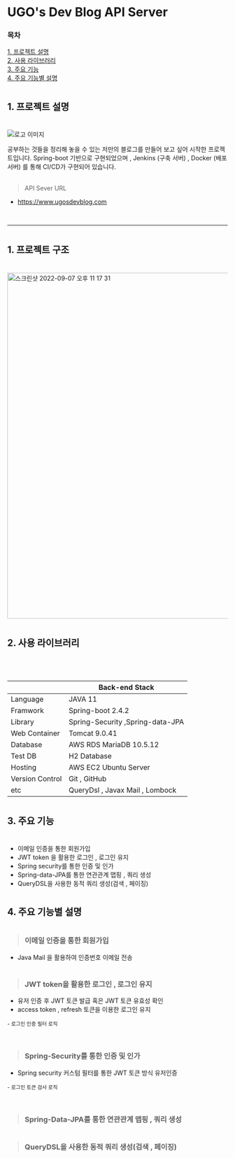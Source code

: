 #
# UGO's Dev Blog API Server

### 목차

[1. 프로젝트 설명](#1-프로젝트-설명 )
<br/>
[2. 사용 라이브러리](#2-사용-라이브러리)
<br/>
[3. 주요 기능](#3-주요-기능)
<br/>
[4. 주요 기능별 설명](#4-주요-기능별-설명)
<br/>

#
## 1. 프로젝트 설명
#
![로고 이미지](https://img1.daumcdn.net/thumb/R1280x0/?scode=mtistory2&fname=https%3A%2F%2Fblog.kakaocdn.net%2Fdn%2FEACL2%2FbtrnfBYVtgA%2FL4dVWu9Dv4RddOZrhwxBrK%2Fimg.png)


공부하는 것들을 정리해 놓을 수 있는 저만의 블로그를 만들어 보고 싶어 시작한 프로젝트입니다. Spring-boot 기반으로 구현되었으며 , 
Jenkins (구축 서버) , Docker (배포 서버) 를 통해 CI/CD가 구현되어 있습니다.        
<br/>

> API Sever URL

- https://www.ugosdevblog.com

<br/>

---

#
## 1. 프로젝트 구조
#


<img width="791" alt="스크린샷 2022-09-07 오후 11 17 31" src="https://user-images.githubusercontent.com/51349774/188903227-5014a683-320a-405c-a73f-ff51d5c7a12f.png">



#
## 2. 사용 라이브러리
#
<br/>

|                 |Back-end Stack|
|-----------------|--------|  
 Language        | JAVA 11
 Framwork        | Spring-boot 2.4.2
 Library         | Spring-Security ,Spring-data-JPA
 Web Container   | Tomcat 9.0.41
 Database        | AWS RDS MariaDB 10.5.12
 Test DB         | H2 Database
 Hosting         | AWS EC2 Ubuntu Server
 Version Control | Git , GitHub
 etc             | QueryDsl , Javax Mail , Lombock


#
## 3. 주요 기능
#

- 이메일 인증을 통한 회원가입
- JWT token 을 활용한 로그인 , 로그인 유지
- Spring security를 통한 인증 및 인가
- Spring-data-JPA를 통한 연관관계 맵핑 , 쿼리 생성
- QueryDSL을 사용한 동적 쿼리 생성(검색 , 페이징)

#
## 4. 주요 기능별 설명
#

> ### 이메일 인증을 통한 회원가입
- Java Mail 을 활용하여 인증번호 이메일 전송



#
> ### JWT token을 활용한 로그인 , 로그인 유지

- 유저 인증 후 JWT 토큰 발급 혹은 JWT 토큰 유효성 확인
- access token , refresh 토큰을 이용한 로그인 유지

<small>- 로그인 인증 필터 로직</small>

```java
```


#

> ### Spring-Security를 통한 인증 및 인가
- Spring security 커스텀 필터를 통한 JWT 토큰 방식 유저인증

<small>- 로그인 토큰 검사 로직</small>

```java
```


#

> ### Spring-Data-JPA를 통한 연관관계 맵핑 , 쿼리 생성



#

> ### QueryDSL을 사용한 동적 쿼리 생성(검색 , 페이징)



#
